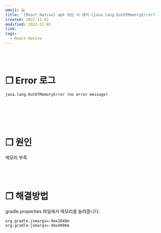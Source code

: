 ```yaml
---
emoji: 💻
title: '[React Native] apk 생성 시 에러 (java.lang.OutOfMemoryError)'
created: 2022-11-01
modified: 2022-11-01
link: ''
tags:
  - React Native
---
```

<br></br>



# **❐ Error 로그** 
```undefined isWrap
java.lang.OutOfMemoryError (no error message)
```
<br></br><br></br>



# **❐ 원인**
메모리 부족
<br></br><br></br>



# **❐ 해결방법**
gradle.properties 파일에서 메모리를 늘려줍니다.
```undefined addLine={2} removeLine={1}
org.gradle.jvmargs=-Xmx2048m
org.gradle.jvmargs=-Xmx4096m
```
<br></br><br></br>
